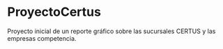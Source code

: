 # ProyectoCertus
Proyecto inicial de un reporte gráfico sobre las sucursales CERTUS y las empresas competencia.
